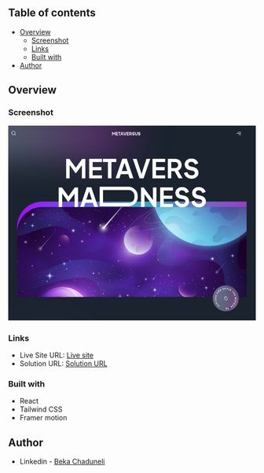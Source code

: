 ## Table of contents

- [Overview](#overview)
  - [Screenshot](#screenshot)
  - [Links](#links)
  - [Built with](#built-with)
- [Author](#author)

## Overview

### Screenshot

![](/preview.png)

### Links

- Live Site URL: [Live site](https://metaversus-app-nu.vercel.app/)
- Solution URL: [Solution URL](https://github.com/bekaChaduneli/metaversus-app)

### Built with

- React
- Tailwind CSS
- Framer motion

## Author

- Linkedin - [Beka Chaduneli](https://www.linkedin.com/in/beka-chaduneli-28203422b/)

